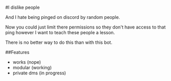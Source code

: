 #I dislike people

And I hate being pinged on discord by random people.

Now you could just limit there permissions so they don't have access to that ping however I want to teach these people a lesson.

There is no better way to do this than with this bot.

##Features

 * works (nope)
 * modular (working)
 * private dms (in progress)
